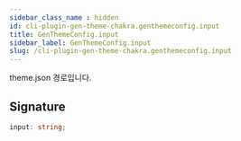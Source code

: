 ```yaml
---
sidebar_class_name : hidden
id: cli-plugin-gen-theme-chakra.genthemeconfig.input
title: GenThemeConfig.input
sidebar_label: GenThemeConfig.input
slug: /cli-plugin-gen-theme-chakra.genthemeconfig.input
---
```






theme.json 경로입니다.

## Signature

```typescript
input: string;
```

